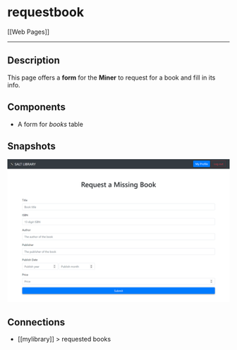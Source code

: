 # requestbook

[[Web Pages]]

---

## Description

This page offers a **form** for the **Miner** to request for a book and fill in its info.

## Components

* A form for *books* table

## Snapshots

![](img/requestbook.png)

## Connections

* [[mylibrary]] > requested books
